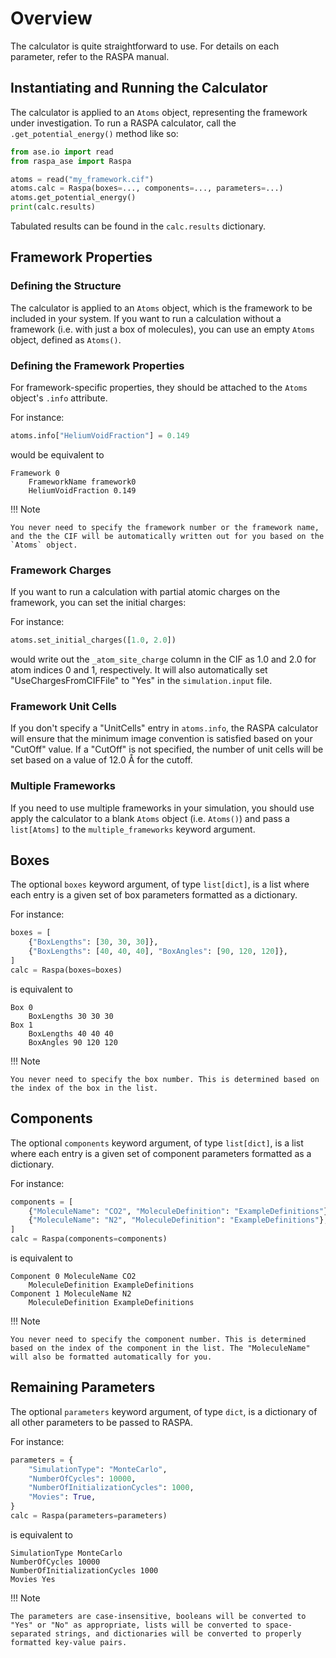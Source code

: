 # Overview

The calculator is quite straightforward to use. For details on each parameter, refer to the RASPA manual.

## Instantiating and Running the Calculator

The calculator is applied to an `Atoms` object, representing the framework under investigation. To run a RASPA calculator, call the `.get_potential_energy()` method like so:

```python
from ase.io import read
from raspa_ase import Raspa

atoms = read("my_framework.cif")
atoms.calc = Raspa(boxes=..., components=..., parameters=...)
atoms.get_potential_energy()
print(calc.results)
```

Tabulated results can be found in the `calc.results` dictionary.

## Framework Properties

### Defining the Structure

The calculator is applied to an `Atoms` object, which is the framework to be included in your system. If you want to run a calculation without a framework (i.e. with just a box of molecules), you can use an empty `Atoms` object, defined as `Atoms()`.

### Defining the Framework Properties

For framework-specific properties, they should be attached to the `Atoms` object's `.info` attribute.

For instance:

```python
atoms.info["HeliumVoidFraction"] = 0.149
```

would be equivalent to

```
Framework 0
    FrameworkName framework0
    HeliumVoidFraction 0.149
```

!!! Note

    You never need to specify the framework number or the framework name, and the the CIF will be automatically written out for you based on the `Atoms` object.

### Framework Charges

If you want to run a calculation with partial atomic charges on the framework, you can set the initial charges:

For instance:

```python
atoms.set_initial_charges([1.0, 2.0])
```

would write out the `_atom_site_charge` column in the CIF as 1.0 and 2.0 for atom indices 0 and 1, respectively. It will also automatically set "UseChargesFromCIFFile" to "Yes" in the `simulation.input` file.

### Framework Unit Cells

If you don't specify a "UnitCells" entry in `atoms.info`, the RASPA calculator will ensure that the minimum image convention is satisfied based on your "CutOff" value. If a "CutOff" is not specified, the number of unit cells will be set based on a value of 12.0 Å for the cutoff.

### Multiple Frameworks

If you need to use multiple frameworks in your simulation, you should use apply the calculator to a blank `Atoms` object (i.e. `Atoms()`) and pass a `list[Atoms]` to the `multiple_frameworks` keyword argument.

## Boxes

The optional `boxes` keyword argument, of type `list[dict]`, is a list where each entry is a given set of box parameters formatted as a dictionary.

For instance:

```python
boxes = [
    {"BoxLengths": [30, 30, 30]},
    {"BoxLengths": [40, 40, 40], "BoxAngles": [90, 120, 120]},
]
calc = Raspa(boxes=boxes)
```

is equivalent to

```
Box 0
    BoxLengths 30 30 30
Box 1
    BoxLengths 40 40 40
    BoxAngles 90 120 120
```

!!! Note

    You never need to specify the box number. This is determined based on the index of the box in the list.

## Components

The optional `components` keyword argument, of type `list[dict]`, is a list where each entry is a given set of component parameters formatted as a dictionary.

For instance:

```python
components = [
    {"MoleculeName": "CO2", "MoleculeDefinition": "ExampleDefinitions"},
    {"MoleculeName": "N2", "MoleculeDefinition": "ExampleDefinitions"},
]
calc = Raspa(components=components)
```

is equivalent to

```
Component 0 MoleculeName CO2
    MoleculeDefinition ExampleDefinitions
Component 1 MoleculeName N2
    MoleculeDefinition ExampleDefinitions
```

!!! Note

    You never need to specify the component number. This is determined based on the index of the component in the list. The "MoleculeName" will also be formatted automatically for you.

## Remaining Parameters

The optional `parameters` keyword argument, of type `dict`, is a dictionary of all other parameters to be passed to RASPA.

For instance:

```python
parameters = {
    "SimulationType": "MonteCarlo",
    "NumberOfCycles": 10000,
    "NumberOfInitializationCycles": 1000,
    "Movies": True,
}
calc = Raspa(parameters=parameters)
```

is equivalent to

```
SimulationType MonteCarlo
NumberOfCycles 10000
NumberOfInitializationCycles 1000
Movies Yes
```

!!! Note

    The parameters are case-insensitive, booleans will be converted to "Yes" or "No" as appropriate, lists will be converted to space-separated strings, and dictionaries will be converted to properly formatted key-value pairs.
